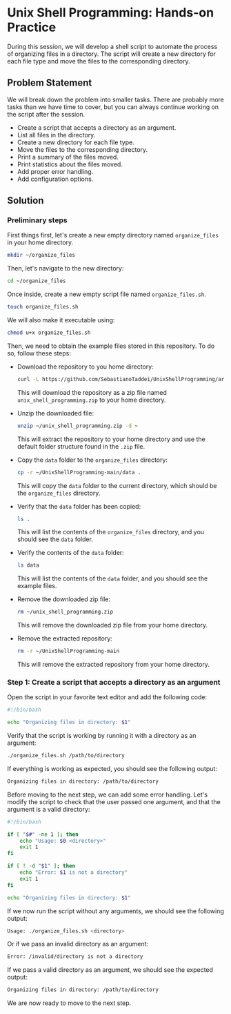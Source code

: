# Unix Shell Programming: Hands-on Practice

During this session, we will develop a shell script to automate the process of organizing files in a directory. The script will create a new directory for each file type and move the files to the corresponding directory.

## Problem Statement

We will break down the problem into smaller tasks. There are probably more tasks than we have time to cover, but you can always continue working on the script after the session.

- Create a script that accepts a directory as an argument.
- List all files in the directory.
- Create a new directory for each file type.
- Move the files to the corresponding directory.
- Print a summary of the files moved.
- Print statistics about the files moved.
- Add proper error handling.
- Add configuration options.

## Solution

### Preliminary steps

First things first, let's create a new empty directory named `organize_files` in your home directory.

```bash
mkdir ~/organize_files
```

Then, let's navigate to the new directory:

```bash
cd ~/organize_files
```

Once inside, create a new empty script file named `organize_files.sh`.

```bash
touch organize_files.sh
```

We will also make it executable using:

```bash
chmod u+x organize_files.sh
```

Then, we need to obtain the example files stored in this repository. To do so, follow these steps:

- Download the repository to you home directory:
  
  ```bash
  curl -L https://github.com/SebastianoTaddei/UnixShellProgramming/archive/refs/heads/main.zip -o ~/unix_shell_programming.zip
  ```

  This will download the repository as a zip file named `unix_shell_programming.zip` to your home directory.
- Unzip the downloaded file:
  
  ```bash
  unzip ~/unix_shell_programming.zip -d ~
  ```

  This will extract the repository to your home directory and use the default folder structure found in the `.zip` file.
- Copy the `data` folder to the `organize_files` directory:
  
  ```bash
  cp -r ~/UnixShellProgramming-main/data .
  ```

  This will copy the `data` folder to the current directory, which should be the `organize_files` directory.
- Verify that the `data` folder has been copied:
  
  ```bash
  ls .
  ```

  This will list the contents of the `organize_files` directory, and you should see the `data` folder.
- Verify the contents of the `data` folder:
  
  ```bash
  ls data
  ```

  This will list the contents of the `data` folder, and you should see the example files.
- Remove the downloaded zip file:
  
  ```bash
  rm ~/unix_shell_programming.zip
  ```

  This will remove the downloaded zip file from your home directory.
- Remove the extracted repository:
  
  ```bash
  rm -r ~/UnixShellProgramming-main
  ```

  This will remove the extracted repository from your home directory.

### Step 1: Create a script that accepts a directory as an argument

Open the script in your favorite text editor and add the following code:

```bash
#!/bin/bash

echo "Organizing files in directory: $1"
```

Verify that the script is working by running it with a directory as an argument:

```bash
./organize_files.sh /path/to/directory
```

If everything is working as expected, you should see the following output:

```bash
Organizing files in directory: /path/to/directory
```

Before moving to the next step, we can add some error handling. Let's modify the script to check that the user passed one argument, and that the argument is a valid directory:

```bash
#!/bin/bash

if [ "$#" -ne 1 ]; then
    echo "Usage: $0 <directory>"
    exit 1
fi

if [ ! -d "$1" ]; then
    echo "Error: $1 is not a directory"
    exit 1
fi

echo "Organizing files in directory: $1"
```

If we now run the script without any arguments, we should see the following output:

```bash
Usage: ./organize_files.sh <directory>
```

Or if we pass an invalid directory as an argument:

```bash
Error: /invalid/directory is not a directory
```

If we pass a valid directory as an argument, we should see the expected output:

```bash
Organizing files in directory: /path/to/directory
```

We are now ready to move to the next step.
